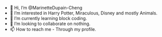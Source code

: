 - 👋 Hi, I’m @MarinetteDupain-Cheng
- 👀 I’m interested in Harry Potter, Miraculous, Disney and mostly Animals.
- 🌱 I’m currently learning block coding.
- 💞️ I’m looking to collaborate on nothing.
- 📫 How to reach me - Through my profile.

<!---
MarinetteDupain-Cheng/MarinetteDupain-Cheng is a ✨ special ✨ repository because its `README.md` (this file) appears on your GitHub profile.
You can click the Preview link to take a look at your changes.
--->
